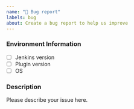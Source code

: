 ```yaml
---
name: "🐛 Bug report"
labels: bug
about: Create a bug report to help us improve
---
```


<!--
Never report security issues on GitHub or other public channels (Gitter/Twitter/etc.), follow the instruction from [Jenkins Security](https://jenkins.io/security/) to report it on [Jenkins Jira](https://issues.jenkins-ci.org)
-->

### Environment Information

- [ ] Jenkins version
- [ ] Plugin version
- [ ] OS

<!--
Put an `x` into the [ ] to show you have filled the information below
Describe your issue below
-->

### Description

Please describe your issue here.

<!-- If possible, please provide a way to minimally reproduce this issue -->
